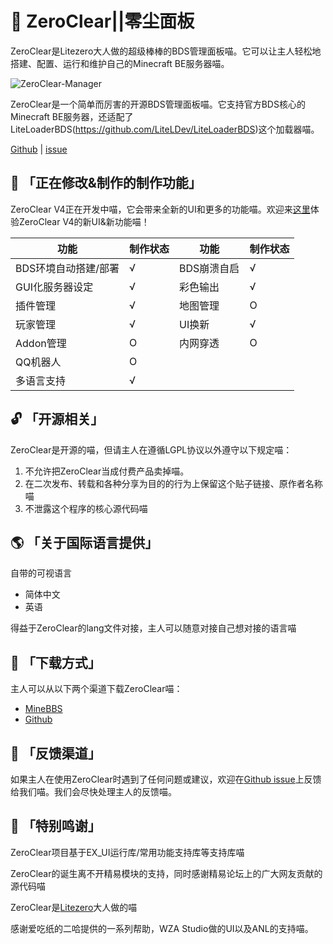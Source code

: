 # 🚀 ZeroClear||零尘面板

ZeroClear是Litezero大人做的超级棒棒的BDS管理面板喵。它可以让主人轻松地搭建、配置、运行和维护自己的Minecraft BE服务器喵。

![ZeroClear-Manager](https://socialify.git.ci/Litezero/ZeroClear-Manager/image?description=1&descriptionEditable=%E6%96%B0%E6%97%B6%E4%BB%A3BDS%E6%9C%8D%E5%8A%A1%E5%99%A8%E7%AE%A1%E7%90%86%E9%9D%A2%E6%9D%BF&font=Raleway&forks=1&issues=1&language=1&logo=https%3A%2F%2Fs1.ax1x.com%2F2022%2F11%2F11%2FzCmh0e.png&name=1&pattern=Floating%20Cogs&pulls=1&stargazers=1&theme=Light)

ZeroClear是一个简单而厉害的开源BDS管理面板喵。它支持官方BDS核心的Minecraft BE服务器，还适配了LiteLoaderBDS(https://github.com/LiteLDev/LiteLoaderBDS)这个加载器喵。

[Github](https://github.com/Litezero) | [issue](https://github.com/Litezero/ZeroClear-manager/issues)

## 🎁 「正在修改&制作的制作功能」

ZeroClear V4正在开发中喵，它会带来全新的UI和更多的功能喵。欢迎来[这里](https://www.minebbs.com/resources/zeroclear-bds.1820/)体验ZeroClear V4的新UI&新功能喵！

| 功能 | 制作状态 | 功能 | 制作状态 |
| --- | --- | --- | --- |
| BDS环境自动搭建/部署 | √ | BDS崩溃自启 | √ |
| GUI化服务器设定 | √ | 彩色输出 | √ |
| 插件管理 | √ | 地图管理 | O |
| 玩家管理 | √ | UI换新 | √ |
| Addon管理 | O | 内网穿透 | O |
| QQ机器人 | O |  |  |
| 多语言支持 | √ |  |  |

## 🔓 「开源相关」

ZeroClear是开源的喵，但请主人在遵循LGPL协议以外遵守以下规定喵：

1. 不允许把ZeroClear当成付费产品卖掉喵。
2. 在二次发布、转载和各种分享为目的的行为上保留这个贴子链接、原作者名称喵
3. 不泄露这个程序的核心源代码喵

## 🌎 「关于国际语言提供」

自带的可视语言

- 简体中文
- 英语

得益于ZeroClear的lang文件对接，主人可以随意对接自己想对接的语言喵

## 💾 「下载方式」

主人可以从以下两个渠道下载ZeroClear喵：

- [MineBBS](https://www.minebbs.com/resources/zeroclear-bds.1820/)
- [Github](https://github.com/Litezero/ZeroClear-manager)

## 📝 「反馈渠道」

如果主人在使用ZeroClear时遇到了任何问题或建议，欢迎在[Github issue](https://github.com/Litezero/ZeroClear-manager/issues)上反馈给我们喵。我们会尽快处理主人的反馈喵。

## 💖 「特别鸣谢」

ZeroClear项目基于EX_UI运行库/常用功能支持库等支持库喵

ZeroClear的诞生离不开精易模块的支持，同时感谢精易论坛上的广大网友贡献的源代码喵

ZeroClear是[Litezero](https://github.com/Litezero)大人做的喵

感谢爱吃纸的二哈提供的一系列帮助，WZA Studio做的UI以及ANL的支持喵。

